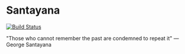 # Santayana

[![Build Status](https://travis-ci.org/ramsay-t/Santayana.svg?branch=master)](https://travis-ci.org/ramsay-t/Santayana)

"Those who cannot remember the past are condemned to repeat it" &mdash; George Santayana

